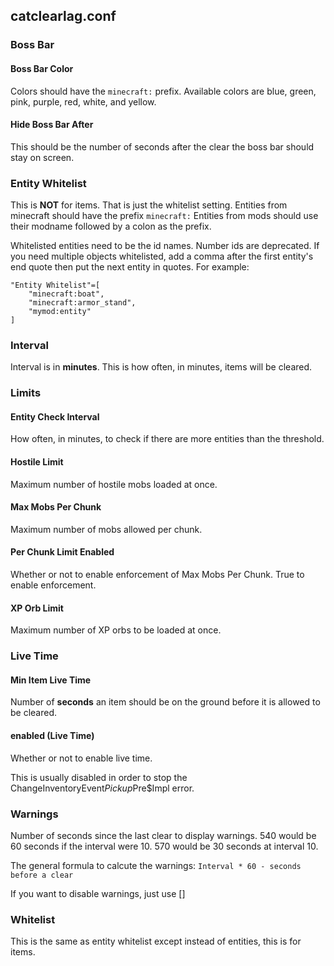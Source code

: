 ## catclearlag.conf

### Boss Bar
#### Boss Bar Color
Colors should have the `minecraft:` prefix.
Available colors are blue, green, pink, purple, red, white, and yellow.

#### Hide Boss Bar After
This should be the number of seconds after the clear the boss bar should stay on screen.

### Entity Whitelist
This is **NOT** for items. That is just the whitelist setting.
Entities from minecraft should have the prefix `minecraft:`
Entities from mods should use their modname followed by a colon as the prefix.

Whitelisted entities need to be the id names. Number ids are deprecated.
If you need multiple objects whitelisted, add a comma after the first entity's end quote then put the next entity in quotes.
For example:
```
"Entity Whitelist"=[
	"minecraft:boat",
	"minecraft:armor_stand",
	"mymod:entity"
]
```

### Interval
Interval is in **minutes**.
This is how often, in minutes, items will be cleared.

### Limits
#### Entity Check Interval
How often, in minutes, to check if there are more entities than the threshold.

#### Hostile Limit
Maximum number of hostile mobs loaded at once.

#### Max Mobs Per Chunk 
Maximum number of mobs allowed per chunk.

#### Per Chunk Limit Enabled
Whether or not to enable enforcement of Max Mobs Per Chunk.
True to enable enforcement.

#### XP Orb Limit
Maximum number of XP orbs to be loaded at once.

### Live Time
#### Min Item Live Time
Number of **seconds** an item should be on the ground before it is allowed to be cleared.

#### enabled (Live Time)
Whether or not to enable live time.

This is usually disabled in order to stop the ChangeInventoryEvent$Pickup$Pre$Impl error.

### Warnings
Number of seconds since the last clear to display warnings. 
540 would be 60 seconds if the interval were 10.
570 would be 30 seconds at interval 10.

The general formula to calcute the warnings:
`Interval * 60 - seconds before a clear`

If you want to disable warnings, just use []

### Whitelist
This is the same as entity whitelist except instead of entities, this is for items.



